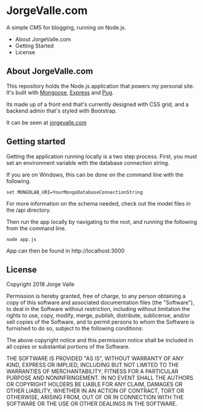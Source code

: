 # JorgeValle.com

A simple CMS for blogging, running on Node.js.

 - About JorgeValle.com
 - Getting Started
 - License

## About JorgeValle.com

This repository holds the Node.js application that powers my personal site. It's built with [Mongoose](https://mongoosejs.com/), [Express](https://expressjs.com/) and [Pug](https://pugjs.org/api/getting-started.html).

Its made up of a front end that's currently designed with CSS grid, and a backend admin that's styled with Bootstrap.

It can be seen at [jorgevalle.com](https://jorgevalle.com)

## Getting started

Getting the application running locally is a two step process. First, you must set an environment variable with the database connection string.

If you are on Windows, this can be done on the command line with the following.

```
set MONGOLAB_URI=YourMongoDatabaseConnectionString
```

For more information on the schema needed, check out the model files in the /api directory.

Then run the app locally by navigating to the root, and running the following from the command line.

```
node app.js
```

App can then be found in http://localhost:3000

## License

Copyright 2018 Jorge Valle

Permission is hereby granted, free of charge, to any person obtaining a copy of this software and associated documentation files (the "Software"), to deal in the Software without restriction, including without limitation the rights to use, copy, modify, merge, publish, distribute, sublicense, and/or sell copies of the Software, and to permit persons to whom the Software is furnished to do so, subject to the following conditions:

The above copyright notice and this permission notice shall be included in all copies or substantial portions of the Software.

THE SOFTWARE IS PROVIDED "AS IS", WITHOUT WARRANTY OF ANY KIND, EXPRESS OR IMPLIED, INCLUDING BUT NOT LIMITED TO THE WARRANTIES OF MERCHANTABILITY, FITNESS FOR A PARTICULAR PURPOSE AND NONINFRINGEMENT. IN NO EVENT SHALL THE AUTHORS OR COPYRIGHT HOLDERS BE LIABLE FOR ANY CLAIM, DAMAGES OR OTHER LIABILITY, WHETHER IN AN ACTION OF CONTRACT, TORT OR OTHERWISE, ARISING FROM, OUT OF OR IN CONNECTION WITH THE SOFTWARE OR THE USE OR OTHER DEALINGS IN THE SOFTWARE.